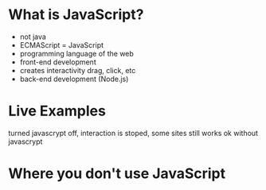# What is JavaScript?
- not java
- ECMAScript = JavaScript
- programming language of the web
- front-end development 
- creates interactivity 
    drag, click, etc
- back-end development (Node.js)

# Live Examples
turned javascrypt off, interaction is stoped, some sites still works ok without javascrypt


# Where you don't use JavaScript

